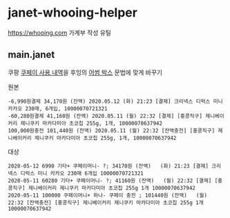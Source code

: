 # janet-whooing-helper
https://whooing.com 가계부 작성 유틸

## main.janet

쿠팡 [쿠페이 사용 내역](https://rocketpay.coupang.com/rocketpay/mypage)을 후잉의 [어썸 박스](https://new.whooing.com/help/tips#tips/awesomebox) 문법에 맞게 바꾸기

원본

```
-6,990원결제 34,170원 (잔액) 2020.05.12 (화) 21:23 [결제] 크리넥스 디럭스 미니 카카오 230매, 6개입, 10000070721321
-60,280원결제 41,160원 (잔액) 2020.05.11 (월) 22:32 [결제] [홍콩직구] 제니베이커리 제니쿠키 마카다미아 초코칩 255g, 1개, 10000070637942
100,000원충전 101,440원 (잔액) 2020.05.11 (월) 22:32 [잔액충전] [홍콩직구] 제니베이커리 제니쿠키 마카다미아 초코칩 255g, 1개, 10000070637942
```

대상

```
2020-05-12 6990 기타+ 쿠페이머니- ?; 34170원 (잔액)   (화) 21:23 [결제] 크리넥스 디럭스 미니 카카오 230매 6개입 10000070721321
2020-05-11 60280 기타+ 쿠페이머니- ?; 41160원 (잔액)   (월) 22:32 [결제] [홍콩직구] 제니베이커리 제니쿠키 마카다미아 초코칩 255g 1개 10000070637942
2020-05-11 100000 쿠페이머니+ 하나- 쿠페이 충전 ; 101440원 (잔액)   (월) 22:32 [잔액충전] [홍콩직구] 제니베이커리 제니쿠키 마카다미아 초코칩 255g 1개 10000070637942
```
